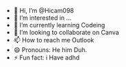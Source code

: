 - 👋 Hi, I’m @Hicam098
- 👀 I’m interested in ...
- 🌱 I’m currently learning Codeing
- 💞️ I’m looking to collaborate on Canva
- 📫 How to reach me Outlook
- 😄 Pronouns: He him Duh.
- ⚡ Fun fact: i Have adhd

<!---
Hicam098/Hicam098 is a ✨ special ✨ repository because its `README.md` (this file) appears on your GitHub profile.
You can click the Preview link to take a look at your changes.
--->
